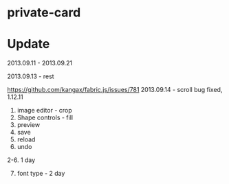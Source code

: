 private-card
============

Update
=========

2013.09.11 - 2013.09.21

2013.09.13 - rest

https://github.com/kangax/fabric.js/issues/781
2013.09.14 - scroll bug fixed, 1.12.11

1. image editor - crop
2. Shape controls - fill 
3. preview 
4. save
5. reload
6. undo

2-6. 1 day

7. font type - 2 day






